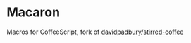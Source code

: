 # Macaron

Macros for CoffeeScript, fork of [davidpadbury/stirred-coffee][1]

[1]: http://github.com/davidpadbury/stirred-coffee
